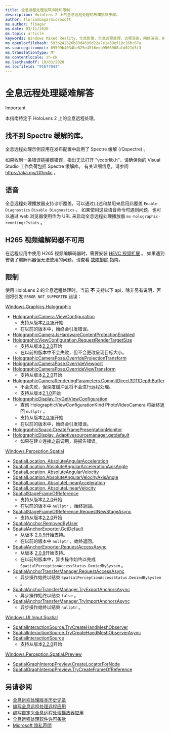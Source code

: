 ```yaml
---
title: 全息远程处理故障排除和限制
description: HoloLens 2 上的全息远程处理的故障排除步骤。
author: florianbagarmicrosoft
ms.author: flbagar
ms.date: 03/11/2020
ms.topic: article
keywords: Windows Mixed Reality，全息影像，全息远程处理，远程渲染，网络渲染，HoloLens，远程影像，故障排除，帮助
ms.openlocfilehash: 593b242326b83d4596d22a7e1a39ef18c26bc67a
ms.sourcegitcommit: 09599b4034be825e4536eeb9566968afd021d5f3
ms.translationtype: MT
ms.contentlocale: zh-CN
ms.lasthandoff: 10/03/2020
ms.locfileid: "91677043"
---
```

# <a name="holographic-remoting-troubleshooting"></a>全息远程处理疑难解答

> [!IMPORTANT]
> 本指南特定于 HoloLens 2 上的全息远程处理。

## <a name="spectre-mitigated-libraries-not-found"></a>找不到 Spectre 缓解的库。

全息远程处理示例应用在发布配置中启用了 Spectre 缓解 (/Qspectre) 。

如果收到一条错误链接器错误，指出无法打开 "vccorlib.h"，请确保你的 Visual Studio 工作负荷包括 Spectre 缓解库。 有关详细信息，请参阅 https://aka.ms/Ofhn4c 。

## <a name="speech"></a>语音

全息远程处理播放器支持诊断覆盖，可以通过口述和禁用来启用此覆盖 ```Enable Diagnostics``` ```Disable Diagnostics``` 。 如果使用这些语音命令时遇到问题，也可以通过 web 浏览器使用作为 URL 来启动全息远程处理播放器 ```ms-holographic-remoting:?stats``` 。

## <a name="h265-video-codec-not-available"></a>H265 视频编解码器不可用

在远程应用中使用 H265 视频编解码器时，需要安装 [HEVC 视频扩展](https://www.microsoft.com/p/hevc-video-extensions/9nmzlz57r3t7) 。 如果遇到安装了编解码器但无法使用的问题，请查看 [故障排除](https://docs.microsoft.com/azure/remote-rendering/resources/troubleshoot#h265-codec-not-available) 指南。

## <a name="limitations"></a>限制

使用 HoloLens 2 的全息远程处理时，当前 **不** 支持以下 api，除非另有说明，否则将引发 ```ERROR_NOT_SUPPORTED``` 错误：

[Windows.Graphics.Holographic](https://docs.microsoft.com/uwp/api/windows.graphics.holographic)

* [HolographicCamera.ViewConfiguration](https://docs.microsoft.com/uwp/api/windows.graphics.holographic.holographiccamera.viewconfiguration)
  - 支持从版本[2.0.18](holographic-remoting-version-history.md#v2.0.18)开始
  - 在以前的版本中，始终会引发错误。
* [HolographicCamera.IsHardwareContentProtectionEnabled](https://docs.microsoft.com/uwp/api/windows.graphics.holographic.holographiccamera.ishardwarecontentprotectionenabled#Windows_Graphics_Holographic_HolographicCamera_IsHardwareContentProtectionEnabled)
* [HolographicViewConfiguration.RequestRenderTargetSize](https://docs.microsoft.com/uwp/api/windows.graphics.holographic.holographicviewconfiguration.requestrendertargetsize#Windows_Graphics_Holographic_HolographicViewConfiguration_RequestRenderTargetSize_Windows_Foundation_Size_)
  - 支持从版本[2.2.0](holographic-remoting-version-history.md#v2.2.0)开始
  - 在以前的版本中不会失败，但不会更改呈现目标大小。
* [HolographicCameraPose.OverrideProjectionTransform](https://docs.microsoft.com/uwp/api/windows.graphics.holographic.holographiccamerapose.overrideprojectiontransform)
* [HolographicCameraPose.OverrideViewport](https://docs.microsoft.com/uwp/api/windows.graphics.holographic.holographiccamerapose.overrideviewport)
* [HolographicCameraPose.OverrideViewTransform](https://docs.microsoft.com/uwp/api/windows.graphics.holographic.holographiccamerapose.overrideviewtransform)
  - 支持从版本[2.2.0](holographic-remoting-version-history.md#v2.2.0)开始
* [HolographicCameraRenderingParameters.CommitDirect3D11DepthBuffer](https://docs.microsoft.com/uwp/api/windows.graphics.holographic.holographiccamerarenderingparameters.commitdirect3d11depthbuffer#Windows_Graphics_Holographic_HolographicCameraRenderingParameters_CommitDirect3D11DepthBuffer_Windows_Graphics_DirectX_Direct3D11_IDirect3DSurface_)
  - 不会失败，但深度缓冲区将不会进行远程处理。
  - 支持从版本[2.1.0](holographic-remoting-version-history.md#v2.1.0)开始
* [HolographicDisplay.TryGetViewConfiguration](https://docs.microsoft.com/uwp/api/windows.graphics.holographic.holographicdisplay.trygetviewconfiguration)
  - 查询 HolographicViewConfigurationKind PhotoVideoCamera 将始终返回 ```nullptr``` 。
  - 支持从版本[2.0.18](holographic-remoting-version-history.md#v2.0.18)开始
  - 在以前的版本中，始终会引发错误。
* [HolographicSpace.CreateFramePresentationMonitor](https://docs.microsoft.com/uwp/api/windows.graphics.holographic.holographicspace.createframepresentationmonitor)
* [HolographicDisplay. Adaptivesourcemanager.getdefault](https://docs.microsoft.com/uwp/api/windows.graphics.holographic.holographicdisplay.getdefault#Windows_Graphics_Holographic_HolographicDisplay_GetDefault)
  - 如果在建立连接之前调用，将报告错误。


[Windows.Perception.Spatial](https://docs.microsoft.com/uwp/api/windows.perception.spatial)

* [SpatialLocation. AbsoluteAngularAcceleration](https://docs.microsoft.com/uwp/api/windows.perception.spatial.spatiallocation.absoluteangularacceleration)
* [SpatialLocation.AbsoluteAngularAccelerationAxisAngle](https://docs.microsoft.com/uwp/api/windows.perception.spatial.spatiallocation.absoluteangularaccelerationaxisangle)
* [SpatialLocation. AbsoluteAngularVelocity](https://docs.microsoft.com/uwp/api/windows.perception.spatial.spatiallocation.absoluteangularvelocity)
* [SpatialLocation.AbsoluteAngularVelocityAxisAngle](https://docs.microsoft.com/uwp/api/windows.perception.spatial.spatiallocation.absoluteangularvelocityaxisangle)
* [SpatialLocation. AbsoluteLinearAcceleration](https://docs.microsoft.com/uwp/api/windows.perception.spatial.spatiallocation.absolutelinearacceleration)
* [SpatialLocation. AbsoluteLinearVelocity](https://docs.microsoft.com/uwp/api/windows.perception.spatial.spatiallocation.absolutelinearvelocity)
* [SpatialStageFrameOfReference](https://docs.microsoft.com/uwp/api/windows.perception.spatial.spatialstageframeofreference.current)
  - 支持从版本[2.2.0](holographic-remoting-version-history.md#v2.2.0)开始
  - 在以前的版本中 ```nullptr``` ，始终返回。
* [SpatialStageFrameOfReference.RequestNewStageAsync](https://docs.microsoft.com/uwp/api/windows.perception.spatial.spatialstageframeofreference.requestnewstageasync)
  - 支持从版本[2.2.0](holographic-remoting-version-history.md#v2.2.0)开始
* [SpatialAnchor.RemovedByUser](https://docs.microsoft.com/uwp/api/windows.perception.spatial.spatialanchor.removedbyuser)
* [SpatialAnchorExporter.GetDefault](https://docs.microsoft.com/uwp/api/windows.perception.spatial.spatialanchorexporter.getdefault
)
  - 从版本 [2.0.9](holographic-remoting-version-history.md#v2.0.9)开始支持。 
  - 在以前的版本中 ```nullptr``` ，始终返回。 
* [SpatialAnchorExporter.RequestAccessAsync](https://docs.microsoft.com/uwp/api/windows.perception.spatial.spatialanchorexporter.requestaccessasync
)
  - 从版本 [2.0.9](holographic-remoting-version-history.md#v2.0.9)开始支持。 
  - 在以前的版本中，异步操作始终以完成 ```SpatialPerceptionAccessStatus.DeniedBySystem``` 。
* [SpatialAnchorTransferManager.RequestAccessAsync](https://docs.microsoft.com/uwp/api/windows.perception.spatial.spatialanchortransfermanager.requestaccessasync#Windows_Perception_Spatial_SpatialAnchorTransferManager_RequestAccessAsync)
  - 异步操作始终以结束 ```SpatialPerceptionAccessStatus.DeniedBySystem``` 。
* [SpatialAnchorTransferManager.TryExportAnchorsAsync](https://docs.microsoft.com/uwp/api/windows.perception.spatial.spatialanchortransfermanager.tryexportanchorsasync#Windows_Perception_Spatial_SpatialAnchorTransferManager_TryExportAnchorsAsync_Windows_Foundation_Collections_IIterable_Windows_Foundation_Collections_IKeyValuePair_System_String_Windows_Perception_Spatial_SpatialAnchor___Windows_Storage_Streams_IOutputStream_)
  - 异步操作始终以结束 ```false``` 。
* [SpatialAnchorTransferManager.TryImportAnchorsAsync](https://docs.microsoft.com/uwp/api/windows.perception.spatial.spatialanchortransfermanager.tryimportanchorsasync
)
  - 异步操作始终以结束 ```nullptr``` 。

[Windows.UI.Input.Spatial](https://docs.microsoft.com/uwp/api/windows.ui.input.spatial)

* [SpatialInteractionSource.TryCreateHandMeshObserver](https://docs.microsoft.com/uwp/api/windows.ui.input.spatial.spatialinteractionsource.trycreatehandmeshobserver#Windows_UI_Input_Spatial_SpatialInteractionSource_TryCreateHandMeshObserver)
* [SpatialInteractionSource.TryCreateHandMeshObserverAsync](https://docs.microsoft.com/uwp/api/windows.ui.input.spatial.spatialinteractionsource.trycreatehandmeshobserverasync)
* [SpatialInteractionSource](https://docs.microsoft.com/uwp/api/windows.ui.input.spatial.spatialinteractionsource.controller#Windows_UI_Input_Spatial_SpatialInteractionSource_Controller)
  - 支持从版本[2.2.0](holographic-remoting-version-history.md#v2.2.0)开始

[Windows.Perception.Spatial.Preview](https://docs.microsoft.com/uwp/api/windows.perception.spatial.preview)

* [SpatialGraphInteropPreview.CreateLocatorForNode](https://docs.microsoft.com/uwp/api/windows.perception.spatial.preview.spatialgraphinteroppreview.createlocatorfornode)
* [SpatialGraphInteropPreview.TryCreateFrameOfReference](https://docs.microsoft.com/uwp/api/windows.perception.spatial.preview.spatialgraphinteroppreview.trycreateframeofreference)

## <a name="see-also"></a>另请参阅
* [全息远程处理版本历史记录](holographic-remoting-version-history.md)
* [编写全息远程处理远程应用](holographic-remoting-create-host.md)
* [编写自定义全息远程处理播放器应用](holographic-remoting-create-player.md)
* [全息远程处理软件许可条款](https://docs.microsoft.com/legal/mixed-reality/microsoft-holographic-remoting-software-license-terms)
* [Microsoft 隐私声明](https://go.microsoft.com/fwlink/?LinkId=521839)
